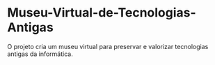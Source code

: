 # Museu-Virtual-de-Tecnologias-Antigas
O projeto cria um museu virtual para preservar e valorizar tecnologias antigas da informática.
